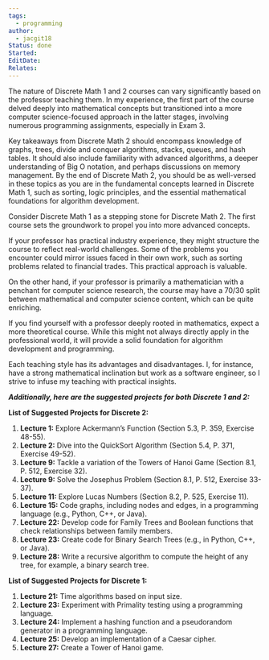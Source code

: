 ```yaml
---
tags:
  - programming
author:
  - jacgit18
Status: done
Started: 
EditDate: 
Relates:
---
```

The nature of Discrete Math 1 and 2 courses can vary significantly based on the professor teaching them. In my experience, the first part of the course delved deeply into mathematical concepts but transitioned into a more computer science-focused approach in the latter stages, involving numerous programming assignments, especially in Exam 3.

Key takeaways from Discrete Math 2 should encompass knowledge of graphs, trees, divide and conquer algorithms, stacks, queues, and hash tables. It should also include familiarity with advanced algorithms, a deeper understanding of Big O notation, and perhaps discussions on memory management. By the end of Discrete Math 2, you should be as well-versed in these topics as you are in the fundamental concepts learned in Discrete Math 1, such as sorting, logic principles, and the essential mathematical foundations for algorithm development.

Consider Discrete Math 1 as a stepping stone for Discrete Math 2. The first course sets the groundwork to propel you into more advanced concepts.

If your professor has practical industry experience, they might structure the course to reflect real-world challenges. Some of the problems you encounter could mirror issues faced in their own work, such as sorting problems related to financial trades. This practical approach is valuable.

On the other hand, if your professor is primarily a mathematician with a penchant for computer science research, the course may have a 70/30 split between mathematical and computer science content, which can be quite enriching.

If you find yourself with a professor deeply rooted in mathematics, expect a more theoretical course. While this might not always directly apply in the professional world, it will provide a solid foundation for algorithm development and programming.

Each teaching style has its advantages and disadvantages. I, for instance, have a strong mathematical inclination but work as a software engineer, so I strive to infuse my teaching with practical insights.



***Additionally, here are the suggested projects for both Discrete 1 and 2:***

**List of Suggested Projects for Discrete 2:**

1. **Lecture 1:** Explore Ackermann’s Function (Section 5.3, P. 359, Exercise 48-55).
2. **Lecture 2:** Dive into the QuickSort Algorithm (Section 5.4, P. 371, Exercise 49-52).
3. **Lecture 9:** Tackle a variation of the Towers of Hanoi Game (Section 8.1, P. 512, Exercise 32).
4. **Lecture 9:** Solve the Josephus Problem (Section 8.1, P. 512, Exercise 33-37).
5. **Lecture 11:** Explore Lucas Numbers (Section 8.2, P. 525, Exercise 11).
6. **Lecture 15:** Code graphs, including nodes and edges, in a programming language (e.g., Python, C++, or Java).
7. **Lecture 22:** Develop code for Family Trees and Boolean functions that check relationships between family members.
8. **Lecture 23:** Create code for Binary Search Trees (e.g., in Python, C++, or Java).
9. **Lecture 28:** Write a recursive algorithm to compute the height of any tree, for example, a binary search tree.

**List of Suggested Projects for Discrete 1:**

1. **Lecture 21:** Time algorithms based on input size.
2. **Lecture 23:** Experiment with Primality testing using a programming language.
3. **Lecture 24:** Implement a hashing function and a pseudorandom generator in a programming language.
4. **Lecture 25:** Develop an implementation of a Caesar cipher.
5. **Lecture 27:** Create a Tower of Hanoi game.






